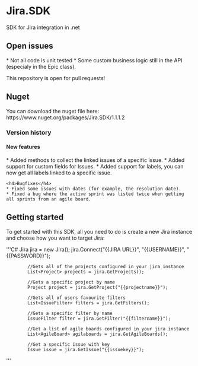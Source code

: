 Jira.SDK
========

SDK for Jira integration in .net


<h2>Open issues</h2>
* Not all code is unit tested
* Some custom business logic still in the API (especialy in the Epic class).

This repository is open for pull requests!

<h2>Nuget</h2>
You can download the nuget file here: https://www.nuget.org/packages/Jira.SDK/1.1.1.2

<h3>Version history</h3>
<h4>New features</h4>
	* Added methods to collect the linked issues of a specific issue.
	* Added support for custom fields for Issues.
	* Added support for labels, you can now get all labels linked to a specific issue.
	
	<h4>Bugfixes</h4>
	* Fixed some issues with dates (for example, the resolution date).
	* Fixed a bug where the active sprint was listed twice when getting all sprints from an agile board.

<h2>Getting started</h2>
To get started with this SDK, all you need to do is create a new Jira instance and choose how you want to target Jira:

'''C#
Jira jira = new Jira();
            jira.Connect("{{JIRA URL}}", "{{USERNAME}}", "{{PASSWORD}}");

            //Gets all of the projects configured in your jira instance
            List<Project> projects = jira.GetProjects();

            //Gets a specific project by name
            Project project = jira.GetProject("{{projectname}}");
            
            //Gets all of users favourite filters
            List<IssueFilter> filters = jira.GetFilters();

            //Gets a specific filter by name
            IssueFilter filter = jira.GetFilter("{{filtername}}");

            //Get a list of agile boards configured in your jira instance
            List<AgileBoard> agilaboards = jira.GetAgileBoards();

            //Get a specific issue with key
            Issue issue = jira.GetIssue("{{issuekey}}");
'''
